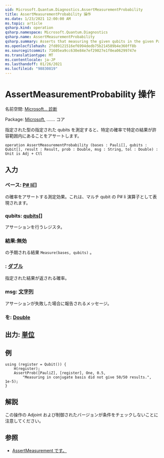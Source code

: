 ```yaml
---
uid: Microsoft.Quantum.Diagnostics.AssertMeasurementProbability
title: AssertMeasurementProbability 操作
ms.date: 1/23/2021 12:00:00 AM
ms.topic: article
qsharp.kind: operation
qsharp.namespace: Microsoft.Quantum.Diagnostics
qsharp.name: AssertMeasurementProbability
qsharp.summary: Asserts that measuring the given qubits in the given Pauli basis will have the given result with the given probability, within some tolerance.
ms.openlocfilehash: 2fd89121516ef6994dedb75b214589b4e360ff8b
ms.sourcegitcommit: 71605ea9cc630e84e7ef29027e1f0ea06299747e
ms.translationtype: MT
ms.contentlocale: ja-JP
ms.lasthandoff: 01/26/2021
ms.locfileid: "98830819"
---
```

# <a name="assertmeasurementprobability-operation"></a>AssertMeasurementProbability 操作

名前空間: [Microsoft... 診断](xref:Microsoft.Quantum.Diagnostics)

Package: [Microsoft.](https://nuget.org/packages/Microsoft.Quantum.QSharp.Core) ....... コア


指定された型の指定された qubits を測定すると、特定の確率で特定の結果が許容範囲内にあることをアサートします。

```qsharp
operation AssertMeasurementProbability (bases : Pauli[], qubits : Qubit[], result : Result, prob : Double, msg : String, tol : Double) : Unit is Adj + Ctl
```


## <a name="input"></a>入力

### <a name="bases--pauli"></a>ベース: [P# li](xref:microsoft.quantum.lang-ref.pauli)[]

の確率をアサートする測定効果。これは、マルチ qubit の P# li 演算子として表現されます。


### <a name="qubits--qubit"></a>qubits: [qubits](xref:microsoft.quantum.lang-ref.qubit)[]

アサーションを行うレジスタ。


### <a name="result--__invalidresult__"></a>結果:__無効 <Result>__

の予期される結果 `Measure(bases, qubits)` 。


### <a name="prob--double"></a>: [ダブル](xref:microsoft.quantum.lang-ref.double)

指定された結果が返される確率。


### <a name="msg--string"></a>msg: [文字列](xref:microsoft.quantum.lang-ref.string)

アサーションが失敗した場合に報告されるメッセージ。


### <a name="tol--double"></a>を: [Double](xref:microsoft.quantum.lang-ref.double)





## <a name="output--unit"></a>出力: [単位](xref:microsoft.quantum.lang-ref.unit)



## <a name="example"></a>例

```qsharp
using (register = Qubit()) {
    H(register);
    AssertProb([PauliZ], [register], One, 0.5,
        "Measuring in conjugate basis did not give 50/50 results.", 1e-5);
}
```

## <a name="remarks"></a>解説

この操作の Adjoint および制御されたバージョンが条件をチェックしないことに注意してください。

## <a name="see-also"></a>参照

- [AssertMeasurement です。](xref:Microsoft.Quantum.Diagnostics.AssertMeasurement)